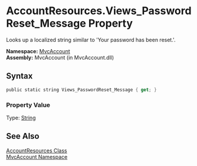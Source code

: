 AccountResources.Views_PasswordReset_Message Property
=====================================================
Looks up a localized string similar to 'Your password has been reset.'.

**Namespace:** [MvcAccount][1]  
**Assembly:** MvcAccount (in MvcAccount.dll)

Syntax
------

```csharp
public static string Views_PasswordReset_Message { get; }
```

### Property Value
Type: [String][2]

See Also
--------
[AccountResources Class][3]  
[MvcAccount Namespace][1]  

[1]: ../README.md
[2]: http://msdn2.microsoft.com/en-us/library/s1wwdcbf
[3]: README.md